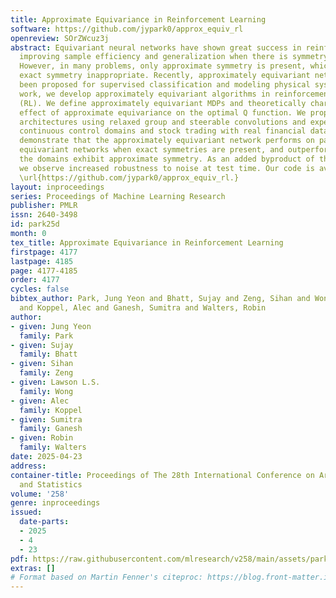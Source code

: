 ```yaml
---
title: Approximate Equivariance in Reinforcement Learning
software: https://github.com/jypark0/approx_equiv_rl
openreview: SOrZWcuz3j
abstract: Equivariant neural networks have shown great success in reinforcement learning,
  improving sample efficiency and generalization when there is symmetry in the task.
  However, in many problems, only approximate symmetry is present, which makes imposing
  exact symmetry inappropriate. Recently, approximately equivariant networks have
  been proposed for supervised classification and modeling physical systems. In this
  work, we develop approximately equivariant algorithms in reinforcement learning
  (RL). We define approximately equivariant MDPs and theoretically characterize the
  effect of approximate equivariance on the optimal Q function. We propose novel RL
  architectures using relaxed group and steerable convolutions and experiment on several
  continuous control domains and stock trading with real financial data. Our results
  demonstrate that the approximately equivariant network performs on par with exactly
  equivariant networks when exact symmetries are present, and outperforms them when
  the domains exhibit approximate symmetry. As an added byproduct of these techniques,
  we observe increased robustness to noise at test time. Our code is available at
  \url{https://github.com/jypark0/approx_equiv_rl.}
layout: inproceedings
series: Proceedings of Machine Learning Research
publisher: PMLR
issn: 2640-3498
id: park25d
month: 0
tex_title: Approximate Equivariance in Reinforcement Learning
firstpage: 4177
lastpage: 4185
page: 4177-4185
order: 4177
cycles: false
bibtex_author: Park, Jung Yeon and Bhatt, Sujay and Zeng, Sihan and Wong, Lawson L.S.
  and Koppel, Alec and Ganesh, Sumitra and Walters, Robin
author:
- given: Jung Yeon
  family: Park
- given: Sujay
  family: Bhatt
- given: Sihan
  family: Zeng
- given: Lawson L.S.
  family: Wong
- given: Alec
  family: Koppel
- given: Sumitra
  family: Ganesh
- given: Robin
  family: Walters
date: 2025-04-23
address:
container-title: Proceedings of The 28th International Conference on Artificial Intelligence
  and Statistics
volume: '258'
genre: inproceedings
issued:
  date-parts:
  - 2025
  - 4
  - 23
pdf: https://raw.githubusercontent.com/mlresearch/v258/main/assets/park25d/park25d.pdf
extras: []
# Format based on Martin Fenner's citeproc: https://blog.front-matter.io/posts/citeproc-yaml-for-bibliographies/
---
```

